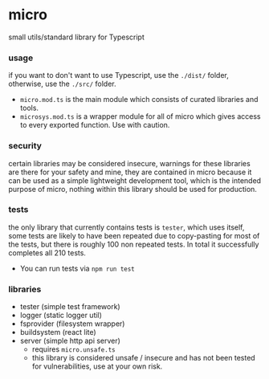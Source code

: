 # micro

small utils/standard library for Typescript

### usage
if you want to don't want to use Typescript, use the `./dist/` folder, otherwise, use the `./src/` folder.
- `micro.mod.ts` is the main module which consists of curated libraries and tools.
- `microsys.mod.ts` is a wrapper module for all of micro which gives access to every exported function. Use with caution.

### security
certain libraries may be considered insecure, warnings for these libraries are there for your safety and mine, they are contained in micro because it can be used as a simple lightweight development tool, which is the intended purpose of micro, nothing within this library should be used for production.

### tests
the only library that currently contains tests is `tester`, which uses itself, some tests are likely to have been repeated due to copy-pasting for most of the tests, but there is roughly 100 non repeated tests. In total it successfully completes all 210 tests.
- You can run tests via `npm run test`

### libraries
- tester (simple test framework)
- logger (static logger util)
- fsprovider (filesystem wrapper)
- buildsystem (react lite)
- server (simple http api server)
    - requires `micro.unsafe.ts`
    - this library is considered unsafe / insecure and has not been tested for vulnerabilities, use at your own risk.